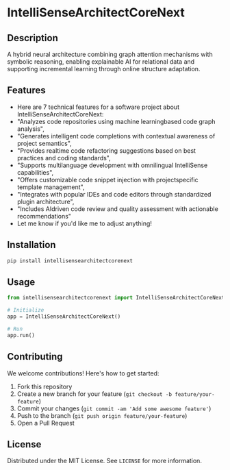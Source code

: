# IntelliSenseArchitectCoreNext

## Description

A hybrid neural architecture combining graph attention mechanisms with symbolic reasoning, enabling explainable AI for relational data and supporting incremental learning through online structure adaptation.

## Features

- Here are 7 technical features for a software project about IntelliSenseArchitectCoreNext:
- "Analyzes code repositories using machine learningbased code graph analysis",
- "Generates intelligent code completions with contextual awareness of project semantics",
- "Provides realtime code refactoring suggestions based on best practices and coding standards",
- "Supports multilanguage development with omnilingual IntelliSense capabilities",
- "Offers customizable code snippet injection with projectspecific template management",
- "Integrates with popular IDEs and code editors through standardized plugin architecture",
- "Includes AIdriven code review and quality assessment with actionable recommendations"
- Let me know if you'd like me to adjust anything!
## Installation

```bash
pip install intellisensearchitectcorenext
```

## Usage

```python
from intellisensearchitectcorenext import IntelliSenseArchitectCoreNext

# Initialize
app = IntelliSenseArchitectCoreNext()

# Run
app.run()
```

## Contributing

We welcome contributions! Here's how to get started:

1. Fork this repository
2. Create a new branch for your feature (`git checkout -b feature/your-feature`)
3. Commit your changes (`git commit -am 'Add some awesome feature'`)
4. Push to the branch (`git push origin feature/your-feature`)
5. Open a Pull Request

## License

Distributed under the MIT License. See `LICENSE` for more information.
